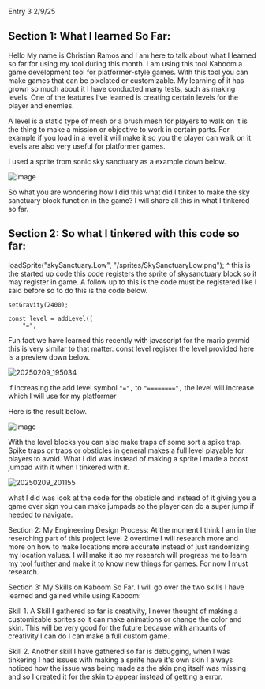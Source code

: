 Entry 3
2/9/25

## Section 1: What I learned So Far:
Hello My name is Christian Ramos and I am here to talk about what I learned so far for using my tool during this month. I am using this tool Kaboom a game development tool for platformer-style games. With this tool you can make games that can be pixelated or customizable. My learning of it has grown so much about it I have conducted many tests, such as making levels. One of the features I’ve learned is creating certain levels for the player and enemies.

A level is a static type of mesh or a brush mesh for players to walk on it is the thing to make a mission or objective to work in certain parts.
For example if you load in a level it will make it so you the player can walk on it levels are also very useful for platformer games.

I used a sprite from sonic sky sanctuary as a example down below.

![image](https://github.com/user-attachments/assets/8d6ecfaf-fb22-4873-8051-9024af92367c)

So what you are wondering how I did this what did I tinker to make the sky sanctuary block function in the game? I will share all this in what I tinkered so far.

## Section 2: So what I tinkered with this code so far:

loadSprite("skySanctuary.Low", "/sprites/SkySanctuaryLow.png");
^ this is the started up code this code registers the sprite of skysanctuary block so it may register in game.
A follow up to this is the code must be registered like I said before so to do this is the code below.
```
setGravity(2400);

const level = addLevel([
    "=",
```
Fun fact we have learned this recently with javascript for the mario pyrmid this is very similar to that matter.
const level register the level provided here is a preview down below.

![20250209_195034](https://github.com/user-attachments/assets/25d5dba4-04d4-47b6-b5af-02b2b8c4383c)

if increasing the add level symbol `"=",` to `"========",` the level will increase which I will use for my platformer 

Here is the result below.

![image](https://github.com/user-attachments/assets/a3d93f05-ad8e-4538-90e2-97acfac0c89c)

With the level blocks you can also make traps of some sort a spike trap.
Spike traps or traps or obsticles in general makes a full level playable for players to avoid.
What I did was instead of making a sprite I made a boost jumpad with it when I tinkered with it.

![20250209_201155](https://github.com/user-attachments/assets/3213b9c6-910f-4bdc-b259-c838fabb6573)

what I did was look at the code for the obsticle and instead of it giving you a game over sign you can make jumpads
so the player can do a super jump if needed to navigate.


Section 2: My Engineering Design Process:
At the moment I think I am in the reserching part of this project level 2 overtime I will research more and more on how to make locations more accurate instead of just randomizing my location values. I will make it so my research will progress me to learn my tool further and make it to know new things for games. For now I must research.

Section 3: My Skills on Kaboom So Far.
I will go over the two skills I have learned and gained while using Kaboom:

Skill 1. A Skill I gathered so far is creativity, I never thought of making a customizable sprites so it can make animations or change the color and skin. This will be very good for the future because with amounts of creativity I can do I can make a full custom game.

Skill 2. Another skill I have gathered so far is debugging, when I was tinkering I had issues with making a sprite have it's own skin I always noticed how the issue was being made as the skin png itself was missing and so I created it for the skin to appear instead of getting a error.

